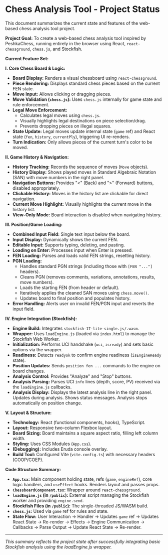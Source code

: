 # Chess Analysis Tool - Project Status

This document summarizes the current state and features of the web-based chess analysis tool project.

**Project Goal:** To create a web-based chess analysis tool inspired by PeshkaChess, running entirely in the browser using React, `react-chessground`, `chess.js`, and Stockfish.

**Current Feature Set:**

**I. Core Chess Board & Logic:**

*   **Board Display:** Renders a visual chessboard using `react-chessground`.
*   **Piece Rendering:** Displays standard chess pieces based on the current FEN state.
*   **Move Input:** Allows clicking or dragging pieces.
*   **Move Validation (`chess.js`):** Uses `chess.js` internally for game state and rule enforcement.
*   **Legal Move Enforcement:**
    *   Calculates legal moves using `chess.js`.
    *   Visually highlights legal destinations on piece selection/drag.
    *   Prevents dropping pieces on illegal squares.
*   **State Update:** Legal moves update internal state (`game` ref) and React state (`fen`, `history`, `currentPly`), triggering UI re-renders.
*   **Turn Indication:** Only allows pieces of the current turn's color to be moved.

**II. Game History & Navigation:**

*   **History Tracking:** Records the sequence of moves (`Move` objects).
*   **History Display:** Shows played moves in Standard Algebraic Notation (SAN) with move numbers in the right panel.
*   **Navigation Buttons:** Provides "<" (Back) and ">" (Forward) buttons, disabled appropriately.
*   **Clickable History:** Moves in the history list are clickable for direct navigation.
*   **Current Move Highlight:** Visually highlights the current move in the history list.
*   **View-Only Mode:** Board interaction is disabled when navigating history.

**III. Position/Game Loading:**

*   **Combined Input Field:** Single text input below the board.
*   **Input Display:** Dynamically shows the current FEN.
*   **Editable Input:** Supports typing, deleting, and pasting.
*   **Loading on Enter:** Processes input when Enter is pressed.
*   **FEN Loading:** Parses and loads valid FEN strings, resetting history.
*   **PGN Loading:**
    *   Handles standard PGN strings (including those with `[FEN "..."]` headers).
    *   Cleans PGN (removes comments, variations, annotations, results, move numbers).
    *   Loads the starting FEN (from header or default).
    *   Iteratively applies the cleaned SAN moves using `chess.move()`.
    *   Updates board to final position and populates history.
*   **Error Handling:** Alerts user on invalid FEN/PGN input and reverts the input field.

**IV. Engine Integration (Stockfish):**

*   **Engine Build:** Integrates `stockfish-17-lite-single.js/.wasm`.
*   **Wrapper:** Uses `loadEngine.js` (loaded via `index.html`) to manage the Stockfish Web Worker.
*   **Initialization:** Performs UCI handshake (`uci`, `isready`) and sets basic options via the wrapper.
*   **Readiness:** Detects `readyok` to confirm engine readiness (`isEngineReady` state).
*   **Position Updates:** Sends `position fen ...` commands to the engine on board changes.
*   **Analysis Control:** Provides "Analyze" and "Stop" buttons.
*   **Analysis Parsing:** Parses UCI `info` lines (depth, score, PV) received via the `loadEngine.js` callbacks.
*   **Analysis Display:** Displays the latest analysis line in the right panel. Updates during analysis. Shows status messages. Analysis stops automatically on position change.

**V. Layout & Structure:**

*   **Technology:** React (functional components, hooks), TypeScript.
*   **Layout:** Responsive two-column Flexbox layout.
*   **Board Sizing:** Board maintains a square aspect ratio, filling left column width.
*   **Styling:** Uses CSS Modules (`App.css`).
*   **(Debugging):** Includes Eruda console overlay.
*   **Build Tool:** Configured Vite (`vite.config.ts`) with necessary headers (COOP/COEP).

**Code Structure Summary:**

*   **`App.tsx`:** Main component holding state, refs (`game`, `engineRef`), core logic handlers, and `useEffect` hooks. Renders layout and passes props.
*   **`ChessboardComponent.tsx`:** Wrapper around `react-chessground`.
*   **`loadEngine.js` (in `/public`):** External script managing the Stockfish worker and providing `engine.send`.
*   **Stockfish Files (in `/public`):** The single-threaded JS/WASM build.
*   **`chess.js`:** Used via `game` ref for rules and state.
*   **State Flow:** User Interaction -> Handler -> Updates `game` ref -> Updates React State -> Re-render -> Effects -> Engine Communication -> Callbacks -> Parse Output -> Update React State -> Re-render.

---
*This summary reflects the project state after successfully integrating basic Stockfish analysis using the loadEngine.js wrapper.*